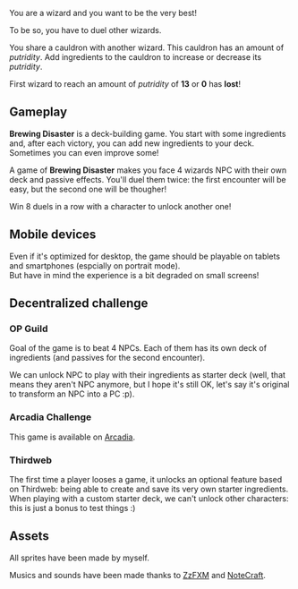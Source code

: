You are a wizard and you want to be the very best!

To be so, you have to duel other wizards.

You share a cauldron with another wizard.
This cauldron has an amount of _putridity_.
Add ingredients to the cauldron to increase or decrease its _putridity_.

First wizard to reach an amount of _putridity_ of **13** or **0** has **lost**!

## Gameplay

__Brewing Disaster__ is a deck-building game. You start with some ingredients and, after each victory, you can add new ingredients to your deck. Sometimes you can even improve some!

A game of __Brewing Disaster__  makes you face 4 wizards NPC with their own deck and passive effects. You'll duel them twice: the first encounter will be easy, but the second one will be thougher!

Win 8 duels in a row with a character to unlock another one!

## Mobile devices

Even if it's optimized for desktop, the game should be playable on tablets and smartphones (espcially on portrait mode).  
But have in mind the experience is a bit degraded on small screens!

## Decentralized challenge

### OP Guild 

Goal of the game is to beat 4 NPCs. Each of them has its own deck of ingredients (and passives for the second encounter).

We can unlock NPC to play with their ingredients as starter deck (well, that means they aren't NPC anymore, but I hope it's still OK, let's say it's original to transform an NPC into a PC :p).

### Arcadia Challenge

This game is available on [Arcadia](https://arcadia.fun/games/cda7cc2b-7acb-432a-aff2-121aa7358898/).

### Thirdweb

The first time a player looses a game, it unlocks an optional feature based on Thirdweb: being able to create and save its very own starter ingredients.
When playing with a custom starter deck, we can't unlock other characters: this is just a bonus to test things :)

## Assets

All sprites have been made by myself.

Musics and sounds have been made thanks to [ZzFXM](https://github.com/keithclark/ZzFXM) and [NoteCraft](https://killedbyapixel.github.io/NoteCraft/).